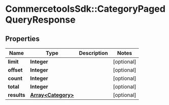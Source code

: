 # CommercetoolsSdk::CategoryPagedQueryResponse

## Properties
Name | Type | Description | Notes
------------ | ------------- | ------------- | -------------
**limit** | **Integer** |  | [optional] 
**offset** | **Integer** |  | [optional] 
**count** | **Integer** |  | [optional] 
**total** | **Integer** |  | [optional] 
**results** | [**Array&lt;Category&gt;**](Category.md) |  | [optional] 

